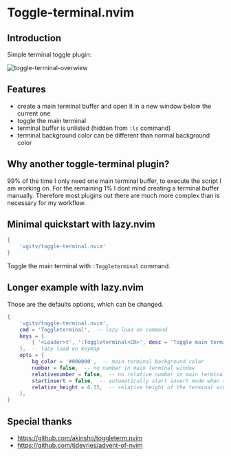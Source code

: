 # Toggle-terminal.nvim

## Introduction

Simple terminal toggle plugin:

![toggle-terminal-overwiew](https://github.com/vgitv/resources/blob/main/toggle-terminal/images/toggle-terminal-overview.png)

## Features

* create a main terminal buffer and open it in a new window below the current one
* toggle the main terminal
* terminal buffer is unlisted (hidden  from `:ls` command)
* terminal background color can be different than normal background color

## Why another toggle-terminal plugin?

99% of the time I only need one main terminal buffer, to execute the script I
am working on. For the remaining 1% I dont mind creating a terminal buffer
manually. Therefore most plugins out there are much more complex than is
necessary for my workflow.

## Minimal quickstart with lazy.nvim

```lua
{
    'vgitv/toggle-terminal.nvim'
}
```

Toggle the main terminal with `:Toggleterminal` command.

## Longer example with lazy.nvim

Those are the defaults options, which can be changed.

```lua
{
    'vgitv/toggle-terminal.nvim',
    cmd = 'Toggleterminal',  -- lazy load on command
    keys = {
        { '<Leader>t', ':Toggleterminal<CR>', desc = 'Toggle main terminal window' },
    },  -- lazy load on keymap
    opts = {
        bg_color = '#000000',  -- main terminal background color
        number = false,  -- no number in main terminal window
        relativenumber = false,  -- no relative number in main terminal window
        startinsert = false,  -- automatically start insert mode when terminal pops up
        relative_height = 0.35,  -- relative height of the terminal window (percent)
    },
}
```

## Special thanks

* https://github.com/akinsho/toggleterm.nvim
* https://github.com/tjdevries/advent-of-nvim
